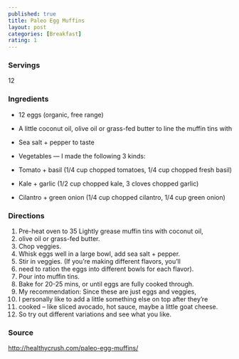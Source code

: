```yaml
---
published: true
title: Paleo Egg Muffins
layout: post
categories: [Breakfast]
rating: 1
---
```

### Servings
12

### Ingredients
- 12 eggs (organic, free range)

- A little coconut oil, olive oil or grass-fed butter to line the muffin tins with
- Sea salt + pepper to taste

- Vegetables — I made the following 3 kinds:
- Tomato + basil (1/4 cup chopped tomatoes, 1/4 cup chopped fresh basil)
- Kale + garlic (1/2 cup chopped kale, 3 cloves chopped garlic)
- Cilantro + green onion (1/4 cup chopped cilantro, 1/4 cup green onion)

### Directions
1. Pre-heat oven to 35 Lightly grease muffin tins with coconut oil,
2. olive oil or grass-fed butter.
3. Chop veggies.
4. Whisk eggs well in a large bowl, add sea salt + pepper.
5. Stir in veggies. (If you’re making different flavors, you’ll
6. need to ration the eggs into different bowls for each flavor).
7. Pour into muffin tins.
8. Bake for 20-25 mins, or until eggs are fully cooked through.
9. My recommendation: Since these are just eggs and veggies,
10. I personally like to add a little something else on top after they’re
11. cooked – like sliced avocado, hot sauce, maybe a little goat cheese.
12. So try out different variations and see what you like.

### Source
<a href="http://healthycrush.com/paleo-egg-muffins/" target="new">http://healthycrush.com/paleo-egg-muffins/</a>
